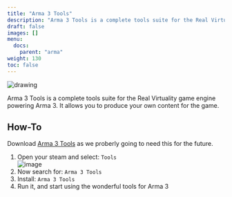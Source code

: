 ```yaml
---
title: "Arma 3 Tools"
description: "Arma 3 Tools is a complete tools suite for the Real Virtuality game engine powering Arma 3. It allows you to produce your own content for the game."
draft: false
images: []
menu:
  docs:
    parent: "arma"
weight: 130
toc: false
---
```


<img src="/images/1/arma3tools.jpeg" alt="drawing"/>

Arma 3 Tools is a complete tools suite for the Real Virtuality game engine powering Arma 3. It allows you to produce your own content for the game.

## How-To

Download [Arma 3 Tools](https://store.steampowered.com/app/233800/Arma_3_Tools/?curator_clanid=4777282) as we proberly going to need this for the future.

1.  Open your steam and select: `Tools`<br>
  ![image](/images/arma-3-tools.png)
2.  Now search for: `Arma 3 Tools`
3.  Install: `Arma 3 Tools`
4.  Run it, and start using the wonderful tools for Arma 3


